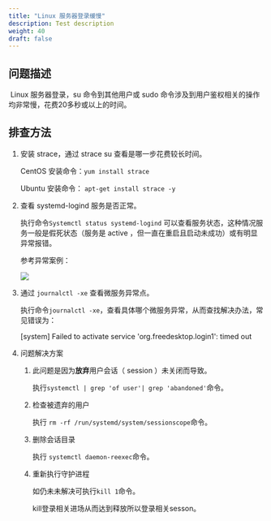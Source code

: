 ```yaml
---
title: "Linux 服务器登录缓慢"
description: Test description
weight: 40
draft: false
---
```


## 问题描述 

​     Linux 服务器登录，su 命令到其他用户或 sudo 命令涉及到用户鉴权相关的操作均非常慢，花费20多秒或以上的时间。

## 排查方法

1. 安装 strace，通过 strace su 查看是哪一步花费较长时间。

   CentOS 安装命令：```yum install strace```

   Ubuntu 安装命令： ```apt-get install strace -y```

2. 查看 systemd-logind 服务是否正常。

   执行命令```Systemctl status systemd-logind``` 可以查看服务状态，这种情况服务一般是假死状态（服务是 active ，但一直在重启且启动未成功）或有明显异常报错。

   参考异常案例：

   ![](../../../_images/logintimeout1.png)

3. 通过 ```journalctl -xe``` 查看微服务异常点。

   执行命令```journalctl -xe```，查看具体哪个微服务异常，从而查找解决办法，常见错误为：

   [system] Failed to activate service 'org.freedesktop.login1': timed out

4. 问题解决方案

   1. 此问题是因为**放弃**用户会话（ session ）未关闭而导致。

      执行`systemctl | grep 'of user'| grep 'abandoned'`命令。

   2. 检查被遗弃的用户

      执行 `rm -rf /run/systemd/system/sessionscope`命令。

   3. 删除会话目录

      执行 `systemctl daemon-reexec`命令。

   4. 重新执行守护进程

      如仍未未解决可执行`kill 1`命令。

      kill登录相关进场从而达到释放所以登录相关sesson。
